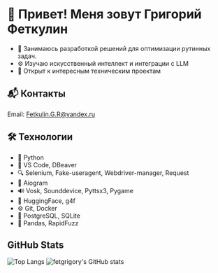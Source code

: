 # 👋 Привет! Меня зовут Григорий Феткулин

- 🧠 Занимаюсь разработкой решений для оптимизации рутинных задач.  
- ⚙️ Изучаю искусственный интеллект и интеграции с LLM  
- 💬 Открыт к интересным техническим проектам
## 📬 Контакты
Email: [Fetkulin.G.R@yandex.ru](mailto:Fetkulin.G.R@yandex.ru)
## 🛠️ Технологии
- 🐍 Python
- 🔧 VS Code, DBeaver
- 🔍 Selenium, Fake-useragent, Webdriver-manager, Request
- 🤖 Aiogram
- 🔊 Vosk, Sounddevice, Pyttsx3, Pygame
- 🔡 HuggingFace, g4f
- ⚙️ Git, Docker
- 💾 PostgreSQL, SQLite
- 🧮 Pandas, RapidFuzz

## GitHub Stats
![Top Langs](https://github-readme-stats.vercel.app/api/top-langs/?username=fetgrigory&layout=compact)
![fetgrigory's GitHub stats](https://github-readme-stats.vercel.app/api?username=fetgrigory&show_icons=true&theme=default)
